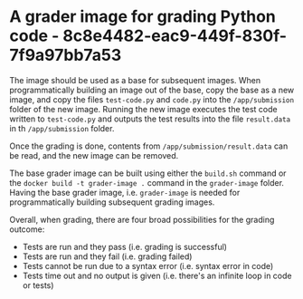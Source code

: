 # A grader image for grading Python code - 8c8e4482-eac9-449f-830f-7f9a97bb7a53

The image should be used as a base for subsequent images. When programmatically
building an image out of the base, copy the base as a new image, and copy the
files `test-code.py` and `code.py` into the `/app/submission` folder of the new
image. Running the new image executes the test code written to `test-code.py`
and outputs the test results into the file `result.data` in th `/app/submission`
folder.

Once the grading is done, contents from `/app/submission/result.data` can be
read, and the new image can be removed.

The base grader image can be built using either the `build.sh` command or the
`docker build -t grader-image .` command in the `grader-image` folder. Having
the base grader image, i.e. `grader-image` is needed for programmatically
building subsequent grading images.

Overall, when grading, there are four broad possibilities for the grading
outcome:

- Tests are run and they pass (i.e. grading is successful)
- Tests are run and they fail (i.e. grading failed)
- Tests cannot be run due to a syntax error (i.e. syntax error in code)
- Tests time out and no output is given (i.e. there's an infinite loop in code
  or tests)
